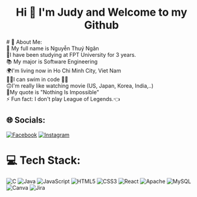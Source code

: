 
<h1 align=center>Hi 👋 I'm Judy and Welcome to my Github </h1>
# 💫 About Me:<br>
👋 My full name is Nguyễn Thuý Ngân<br>🌱I have been studying at FPT University for 3 years.<br>📚 My major is Software Engineering<br>🌍I'm living now in Ho Chi Minh City, Viet Nam<br>🏊‍♀️I can swim in code  👩‍💻<br>🙃I'm really like watching movie (US, Japan, Korea, India,..)<br>🤟My quote is "Nothing Is Impossible"<br>⚡ Fun fact: I don't play League of Legends.👈


## 🌐 Socials:
[![Facebook](https://img.shields.io/badge/Facebook-%231877F2.svg?logo=Facebook&logoColor=white)](https://facebook.com/https://www.facebook.com/song.dehan.790) [![Instagram](https://img.shields.io/badge/Instagram-%23E4405F.svg?logo=Instagram&logoColor=white)](https://instagram.com/https://instagram.com/judytn3?utm_source=qr&igshid=NGExMmI2YTkyZg%3D%3D) 

# 💻 Tech Stack:
![C](https://img.shields.io/badge/c-%2300599C.svg?style=flat&logo=c&logoColor=white) ![Java](https://img.shields.io/badge/java-%23ED8B00.svg?style=flat&logo=java&logoColor=white) ![JavaScript](https://img.shields.io/badge/javascript-%23323330.svg?style=flat&logo=javascript&logoColor=%23F7DF1E) ![HTML5](https://img.shields.io/badge/html5-%23E34F26.svg?style=flat&logo=html5&logoColor=white) ![CSS3](https://img.shields.io/badge/css3-%231572B6.svg?style=flat&logo=css3&logoColor=white) ![React](https://img.shields.io/badge/react-%2320232a.svg?style=flat&logo=react&logoColor=%2361DAFB) ![Apache](https://img.shields.io/badge/apache-%23D42029.svg?style=flat&logo=apache&logoColor=white) ![MySQL](https://img.shields.io/badge/mysql-%2300f.svg?style=flat&logo=mysql&logoColor=white) ![Canva](https://img.shields.io/badge/Canva-%2300C4CC.svg?style=flat&logo=Canva&logoColor=white) ![Jira](https://img.shields.io/badge/jira-%230A0FFF.svg?style=flat&logo=jira&logoColor=white)
